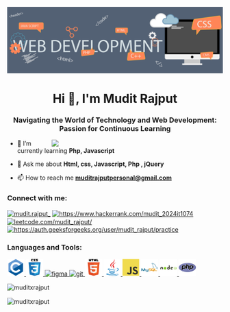 ![logo](https://github.com/MuditxRajput/MuditxRajput/blob/main/banner.gif)
<h1 align="center">Hi 👋, I'm Mudit Rajput</h1>
<h3 align="center">Navigating the World of Technology and Web Development: Passion for Continuous Learning</h3>
<img align ="right" width ="400" src = "https://gifdb.com/images/high/animated-chock-coding-c78f6elj32sfoi8q.gif">

- 🌱 I’m currently learning **Php, Javascript**

- 💬 Ask me about **Html, css, Javascript, Php , jQuery**

- 📫 How to reach me **muditrajputpersonal@gmail.com**

<h3 align="left">Connect with me:</h3>
<p align="left">
<a href="https://instagram.com/mudit.rajput_" target="blank"><img align="center" src="https://raw.githubusercontent.com/rahuldkjain/github-profile-readme-generator/master/src/images/icons/Social/instagram.svg" alt="mudit.rajput_" height="30" width="40" /></a>
<a href="https://www.hackerrank.com/https://www.hackerrank.com/mudit_2024it1074" target="blank"><img align="center" src="https://raw.githubusercontent.com/rahuldkjain/github-profile-readme-generator/master/src/images/icons/Social/hackerrank.svg" alt="https://www.hackerrank.com/mudit_2024it1074" height="30" width="40" /></a>
<a href="[https://leetcode/mudit_rajput/](https://leetcode.com/mudit_rajput/)" target="blank"><img align="center" src="https://raw.githubusercontent.com/rahuldkjain/github-profile-readme-generator/master/src/images/icons/Social/leet-code.svg" alt="leetcode.com/mudit_rajput/" height="30" width="40" /></a>
<a href="https://auth.geeksforgeeks.org/user/https://auth.geeksforgeeks.org/user/mudit_rajput/practice" target="blank"><img align="center" src="https://raw.githubusercontent.com/rahuldkjain/github-profile-readme-generator/master/src/images/icons/Social/geeks-for-geeks.svg" alt="https://auth.geeksforgeeks.org/user/mudit_rajput/practice" height="30" width="40" /></a>
</p>

<h3 align="left">Languages and Tools:</h3>
<p align="left"> <a href="https://www.cprogramming.com/" target="_blank" rel="noreferrer"> <img src="https://raw.githubusercontent.com/devicons/devicon/master/icons/c/c-original.svg" alt="c" width="40" height="40"/> </a> <a href="https://www.w3schools.com/css/" target="_blank" rel="noreferrer"> <img src="https://raw.githubusercontent.com/devicons/devicon/master/icons/css3/css3-original-wordmark.svg" alt="css3" width="40" height="40"/> </a> <a href="https://www.figma.com/" target="_blank" rel="noreferrer"> <img src="https://www.vectorlogo.zone/logos/figma/figma-icon.svg" alt="figma" width="40" height="40"/> </a> <a href="https://git-scm.com/" target="_blank" rel="noreferrer"> <img src="https://www.vectorlogo.zone/logos/git-scm/git-scm-icon.svg" alt="git" width="40" height="40"/> </a> <a href="https://www.w3.org/html/" target="_blank" rel="noreferrer"> <img src="https://raw.githubusercontent.com/devicons/devicon/master/icons/html5/html5-original-wordmark.svg" alt="html5" width="40" height="40"/> </a> <a href="https://www.java.com" target="_blank" rel="noreferrer"> <img src="https://raw.githubusercontent.com/devicons/devicon/master/icons/java/java-original.svg" alt="java" width="40" height="40"/> </a> <a href="https://developer.mozilla.org/en-US/docs/Web/JavaScript" target="_blank" rel="noreferrer"> <img src="https://raw.githubusercontent.com/devicons/devicon/master/icons/javascript/javascript-original.svg" alt="javascript" width="40" height="40"/> </a> <a href="https://www.mysql.com/" target="_blank" rel="noreferrer"> <img src="https://raw.githubusercontent.com/devicons/devicon/master/icons/mysql/mysql-original-wordmark.svg" alt="mysql" width="40" height="40"/> </a> <a href="https://nodejs.org" target="_blank" rel="noreferrer"> <img src="https://raw.githubusercontent.com/devicons/devicon/master/icons/nodejs/nodejs-original-wordmark.svg" alt="nodejs" width="40" height="40"/> </a> <a href="https://www.php.net" target="_blank" rel="noreferrer"> <img src="https://raw.githubusercontent.com/devicons/devicon/master/icons/php/php-original.svg" alt="php" width="40" height="40"/> </a> </p>

<p><img align="center" src="https://github-readme-stats.vercel.app/api/top-langs?username=muditxrajput&show_icons=true&locale=en&layout=compact" alt="muditxrajput" /></p>

<p><img align="center" src="https://github-readme-streak-stats.herokuapp.com/?user=muditxrajput&" alt="muditxrajput" /></p>
